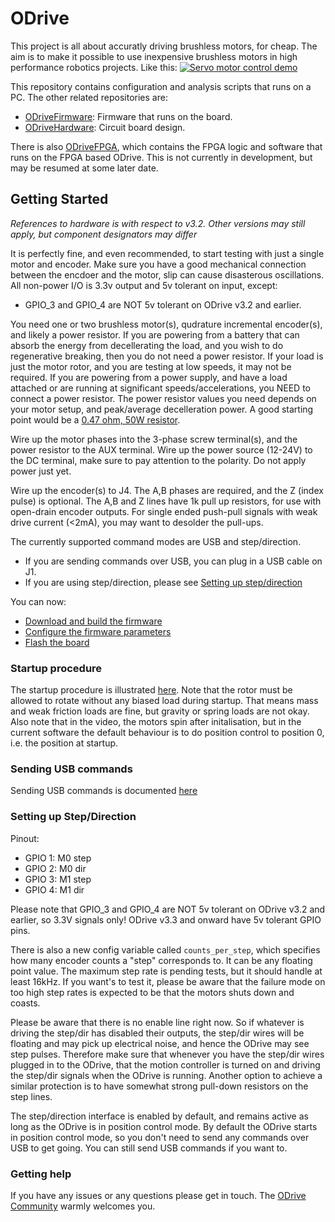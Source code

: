 # ODrive
This project is all about accuratly driving brushless motors, for cheap. The aim is to make it possible to use inexpensive brushless motors in high performance robotics projects.
Like this:
[![Servo motor control demo](https://j.gifs.com/lYx7k6.gif)](https://www.youtube.com/watch?v=WT4E5nb3KtY)

This repository contains configuration and analysis scripts that runs on a PC. The other related repositories are:
* [ODriveFirmware](https://github.com/madcowswe/ODriveFirmware): Firmware that runs on the board.
* [ODriveHardware](https://github.com/madcowswe/ODriveHardware): Circuit board design.

There is also [ODriveFPGA](https://github.com/madcowswe/ODriveFPGA), which contains the FPGA logic and software that runs on the FPGA based ODrive. This is not currently in development, but may be resumed at some later date.

## Getting Started
*References to hardware is with respect to v3.2. Other versions may still apply, but component designators may differ*

It is perfectly fine, and even recommended, to start testing with just a single motor and encoder.
Make sure you have a good mechanical connection between the encdoer and the motor, slip can cause disasterous oscillations.
All non-power I/O is 3.3v output and 5v tolerant on input, except:

* GPIO_3 and GPIO_4 are NOT 5v tolerant on ODrive v3.2 and earlier.

You need one or two brushless motor(s), qudrature incremental encoder(s), and likely a power resistor.
If you are powering from a battery that can absorb the energy from decellerating the load, and you wish to do regenerative breaking, then you do not need a power resistor. If your load is just the motor rotor, and you are testing at low speeds, it may not be required. If you are powering from a power supply, and have a load attached or are running at significant speeds/accelerations, you NEED to connect a power resistor.
The power resistor values you need depends on your motor setup, and peak/average decelleration power. A good starting point would be a [0.47 ohm, 50W resistor](https://www.digikey.com/product-detail/en/te-connectivity-passive-product/HSA50R47J/A102181-ND/2056131).

Wire up the motor phases into the 3-phase screw terminal(s), and the power resistor to the AUX terminal. Wire up the power source (12-24V) to the DC terminal, make sure to pay attention to the polarity. Do not apply power just yet.

Wire up the encoder(s) to J4. The A,B phases are required, and the Z (index pulse) is optional. The A,B and Z lines have 1k pull up resistors, for use with open-drain encoder outputs. For single ended push-pull signals with weak drive current (\<2mA), you may want to desolder the pull-ups.

The currently supported command modes are USB and step/direction.
* If you are sending commands over USB, you can plug in a USB cable on J1.
* If you are using step/direction, please see [Setting up step/direction](#setting-up-stepdirection)

You can now:
* [Download and build the firmware](https://github.com/madcowswe/ODriveFirmware)
* [Configure the firmware parameters](https://github.com/madcowswe/ODriveFirmware#configuring-parameters)
* [Flash the board](https://github.com/madcowswe/ODriveFirmware#flashing-the-firmware)

### Startup procedure
The startup procedure is illustrated [here](https://www.youtube.com/watch?v=VCX1bA2xnuY). Note that the rotor must be allowed to rotate without any biased load during startup. That means mass and weak friction loads are fine, but gravity or spring loads are not okay. Also note that in the video, the motors spin after initalisation, but in the current software the default behaviour is to do position control to position 0, i.e. the position at startup.

### Sending USB commands
Sending USB commands is documented [here](https://github.com/madcowswe/ODriveFirmware#communicating-over-usb)

### Setting up Step/Direction
Pinout:
* GPIO 1: M0 step
* GPIO 2: M0 dir
* GPIO 3: M1 step
* GPIO 4: M1 dir

Please note that GPIO_3 and GPIO_4 are NOT 5v tolerant on ODrive v3.2 and earlier, so 3.3V signals only!
ODrive v3.3 and onward have 5v tolerant GPIO pins.

There is also a new config variable called `counts_per_step`, which specifies how many encoder counts a "step" corresponds to. It can be any floating point value.
The maximum step rate is pending tests, but it should handle at least 16kHz. If you want's to test it, please be aware that the failure mode on too high step rates is expected to be that the motors shuts down and coasts.

Please be aware that there is no enable line right now. So if whatever is driving the step/dir has disabled their outputs, the step/dir wires will be floating and may pick up electrical noise, and hence the ODrive may see step pulses.
Therefore make sure that whenever you have the step/dir wires plugged in to the ODrive, that the motion controller is turned on and driving the step/dir signals when the ODrive is running.
Another option to achieve a similar protection is to have somewhat strong pull-down resistors on the step lines.

The step/direction interface is enabled by default, and remains active as long as the ODrive is in position control mode. By default the ODrive starts in position control mode, so you don't need to send any commands over USB to get going. You can still send USB commands if you want to.

### Getting help
If you have any issues or any questions please get in touch. The [ODrive Community](https://discourse.odriverobotics.com/) warmly welcomes you.

